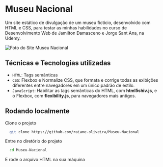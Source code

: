 # Museu Nacional

Um site estático de divulgação de um museu fictício, desenvolvido com HTML e CSS, para testar as minhas habilidades no curso de Desenvolvimento Web de Jamilton Damasceno e Jorge Sant Ana, na Udemy.

![Foto do Site Museu Nacional](https://i.imgur.com/2V0Wnuk.png)

## Técnicas e Tecnologias utilizadas

- ```HTML```: Tags semânticas
- ```CSS```: Flexbox e Normalize CSS, que formata e corrige todas as exibições diferentes entre navegadores em um único padrão de estilo.
- ```JavaScript```: Habilitar as tags semânticas do HTML, com **html5shiv.js**, e o Flexbox, com **flexibility.js**, para navegadores mais antigos.


## Rodando localmente

Clone o projeto

```bash
  git clone https://github.com/raiane-oliveira/Museu-Nacional
```

Entre no diretório do projeto

```bash
  cd Museu-Nacional
```

E rode o arquivo HTML na sua máquina


